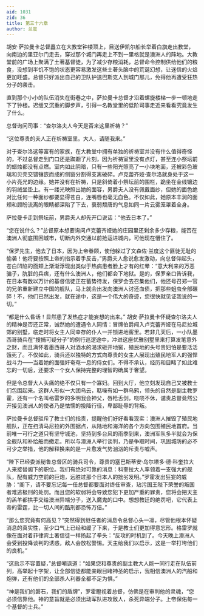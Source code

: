 ```yaml
---
aid: 1031
zid: 36
title: 第三十六章
author: 兰度
---
```


胡安·萨拉曼卡总督矗立在大教堂钟楼顶上，目送伊凯尔船长举着白旗走出教堂，向南边的里亚尔门走去，穿过那个城门再走上不到一里格就是澳洲人的阵地。大教堂前的广场上聚满了土著基督徒，为了减少存粮消耗，总督命令控制供给他们的粮食，没想到半饥不饱的状态更容易激发这些土著头脑中的荒诞幻想，让迷信的火焰更加旺盛。总督只好派出自己的卫队护送巴斯克人到城门那儿，免得他再遭受狂热分子的袭击。

直到那个小小的队伍消失在街巷之中，萨拉曼卡总督才沿着螺旋楼梯一步一顿地走下了钟楼。迟缓又沉重的脚步声，引得一名教堂里的低阶司事走近来看看究竟发生了什么。

总督询问司事：“查尔洛夫人今天是否来这里祈祷？”

“这位尊贵的夫人正在祈祷室里。大人，请随我来。”

对于查尔洛这等富有的家族，在大教堂中拥有单独的祈祷室并没有什么值得奇怪的，不过总督走到门口还是踟蹰了片刻，因为祈祷室里没有点灯，甚至连小祭坛前的蜡烛都没有点燃。室内如此阴暗，只有一些阳光照亮了一小块地面，还被彩色玻璃和贝壳交错镶嵌而成的侧窗分割得支离破碎。卢克蕾齐娅·查尔洛就身处于这一小片亮光的边缘。她并没有在祈祷，只是斜倚着小祭坛前的围栏，跪坐在金线镶边的羽绒坐垫上。有一缕光映照出她的面容，男爵夫人没有佩戴面纱，但她的面色绝对比任何一种面纱都要显得苍白，连嘴唇也毫无血色。不仅如此，她原本丰润的面颊和顾盼流离的眼睛都深陷了下去，衰弱颓唐的气息如同一片云雾笼罩着全身。

萨拉曼卡走到祭坛前，男爵夫人却先开口说话：“他去日本了。”

“您在说什么？”总督原本想要询问卢克蕾齐娅她的庄园里还剩余多少存粮，能否在澳洲人彻底围困城市，切断内外交通以前抢运进城内，可他现在懵住了。

“保罗先生，他去了日本，因为上帝眷顾，使他躲过了文森佐·兰度这个匪徒无耻的偷袭！他将要按照上帝的指示着手反击，”男爵夫人愈说愈发激动，向总督仰起头，苍白凹陷的面颊上渐渐浮现出类似于热病患者脸上才有的红晕：“意大利来的万恶骗子，肮脏的兵痞，还有什么澳洲人，他们都会下地狱。是的，保罗亲口告诉我，在日本有数以万计的基督信徒正在蓄势待发，保罗会去召集他们，他还号召郑一官的兄弟重新建立中国的舰队，马上就会出发向澳洲人讨还血债，把那些蛆虫全部碾碎！不，他们已然出发，就在途中，这是一个伟大的奇迹，您很快就见证我说的一切。”

“都是什么昏话！显然患了发热症才能妄想的出来。” 胡安·萨拉曼卡怀疑查尔洛夫人的精神是否还正常，诚然她的遭遇令人同情：冒牌伯爵闯入卢克蕾齐娅在马尼拉城郊的别墅，临走时将女主人同幸存的仆人一并锁进地窖里。若非几天后，一小队墨西哥骑兵在“搜捕可疑分子”的例行巡逻途中，冲进这座优雅别墅里来打算发笔意外之财，而且满怀着墨西哥人对酒水的渴求砸开地窖，殖民地的头号贵妇怕是要活活饿死了。不仅如此，骑兵还以独特的方式向尊贵的女主人展现出殖民地军人的强悍战斗力——当着她的面强奸奄奄一息的侍女们。不得不承认，经历和目睹了如此难忘的一切后，还要求一个女人保持完整的理智的确属于奢望。

但是令总督大人头痛的绝不仅只有一个寡妇。回到大厅，他立刻发现自己又被教士们包围起来。这群人形似一大团乌云，聒噪有如一群乌鸦，领头的自然是副主教罗霍，还有一个名叫格雷罗的多明我会神父，唇枪舌剑，哓哓不休，谴责总督竟然公开接见澳洲人的使者乃是怯懦的投降行径，卑鄙耻辱的背叛。

萨拉曼卡总督驳斥了教士们的指责，提醒他们好好看看现实：澳洲人摧毁了殖民地舰队，正在扫清马尼拉的外围据点，从陆地和海洋的各个方向包围殖民地首府。当前唯一可行之道只有坚守城池，坚持到多台风的雨季到来，澳洲军队多半就会为保全舰队和补给船而撤走。所以与澳洲人举行谈判，乃是争取时间，巩固城防的必不可少之举措，他的解释换来的是一片愈发气势汹汹的斥责与嘘声。

“陛下已经委派秘鲁总督区的骑兵司令，尊贵的塞巴斯蒂安·乌尔塔多·德·科奎拉大人来接替阁下的职位。我们有绝对可靠的消息：科奎拉大人率领着一支强大的舰队，配有威力空前的巨炮，远胜过那个日本人的拙劣发明。”罗霍发出狂妄的威胁：“阁下，请不要忘记每一任总督都要面对终任审查，玷污国王陛下荣誉的叛国者难逃极刑的处罚。而且您的软弱将会导致您犯下更加严重的罪责，您将会把天主的羔羊都拱手交给澳洲异端分子，送入魔鬼的口中。想想教廷的绝罚吧，它代表上帝的雷霆，比一切人间的酷刑都恐怖万倍。”

“那么您究竟有何高见？”突然得到继任者的消息令总督心头一凛，尽管他根本怀疑消息的真实性，至少口气上已经和缓了下来，于是教士们更加得意忘形。格雷罗就像在面对着菲律宾土著信徒一样扬起了拳头：“反攻的时机到了。今天晚上澳洲人会受到投降谈判的诱惑，敌人会放松警惕。天主给我们以启示，这是一举打垮他们的良机。”

“这启示不容置疑，”总督嘲讽道：“如果您和尊贵的副主教大人能一同行走在队伍前列，高举起十字架，让全部信徒都能亲眼目睹神圣的启示，我相信澳洲人的汽船和炮弹，还有他们的全部杀人利器全都不足为惧。”

“神是我们的磐石，我们的盾牌”，罗霍瞪视着总督，仿佛是在审判他的灵魂，“您必须信靠他。神的意旨就是必须出动军队进攻敌人，杀死异端分子。上帝保佑每一个基督的士兵。”

